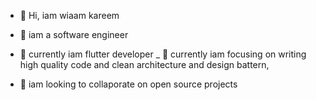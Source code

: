 - 👋 Hi, iam wiaam kareem
- 👀 iam a software engineer 
- 🌱 currently iam flutter developer
_ 🌱 currently iam focusing on writing high quality code and clean architecture and design battern,

- 💞️ iam looking to collaporate on open source projects


<!---
wiaam-kareem/wiaam-kareem is a ✨ special ✨ repository because its `README.md` (this file) appears on your GitHub profile.
You can click the Preview link to take a look at your changes.
--->
